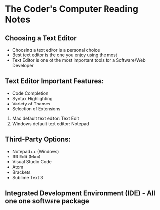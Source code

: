 # The Coder's Computer Reading Notes

## Choosing a Text Editor   

- Choosing a text editor is a personal choice
- Best text editor is the one you enjoy using the most
- Text Editor is one of the most important tools for a Software/Web Developer   
     
## Text Editor Important Features:     
     
- Code Completion
- Syntax Highlighting
- Variety of Themes
- Selection of Extensions     
     
1. Mac default text editor: Text Edit
1. Windows default text editor: Notepad     
     
     
## Third-Party Options:     
     
- Notepad++ (Windows)
- BB Edit (Mac)
- Visual Studio Code 
- Atom
- Brackets
- Sublime Text 3     
     
## Integrated Development Environment (IDE) - All one one software package     


